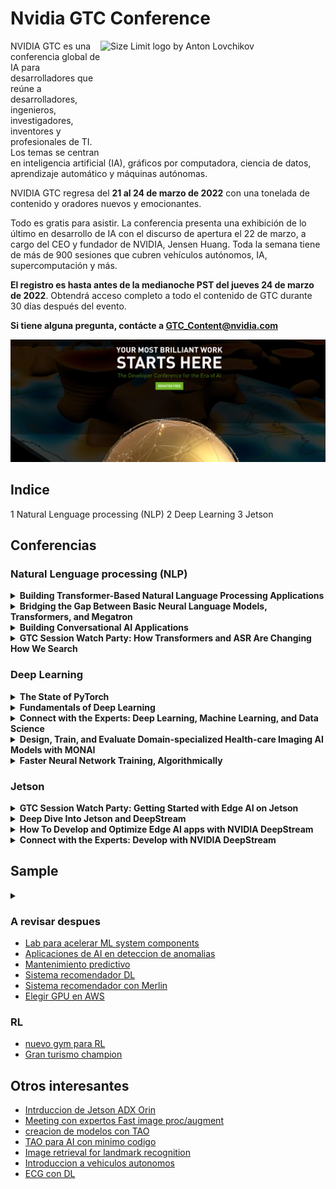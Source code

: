 # Nvidia GTC Conference 


<img src="https://www.profesionalreview.com/wp-content/uploads/2020/04/Nvidia-GTC-2020-tendra-lugar-el-14-de-mayo-con-presencia-de-Ampere.jpg" align="right"
     alt="Size Limit logo by Anton Lovchikov" width="360" height="178">

NVIDIA GTC es una conferencia global de IA para desarrolladores que reúne a desarrolladores, ingenieros, investigadores,
inventores y profesionales de TI. Los temas se centran en inteligencia artificial (IA), gráficos por computadora, 
ciencia de datos, aprendizaje automático y máquinas autónomas.

NVIDIA GTC regresa del **21 al 24 de marzo de 2022** con una tonelada de contenido y oradores nuevos y emocionantes.


Todo es gratis para asistir. La conferencia presenta una exhibición de lo último en desarrollo de IA con el 
discurso de apertura el 22 de marzo, a cargo del CEO y fundador de NVIDIA, Jensen Huang. Toda la semana tiene
de más de 900 sesiones que cubren vehículos autónomos, IA, supercomputación y más.

**El registro es hasta antes de la medianoche PST del jueves 24 de marzo de 2022**. Obtendrá acceso completo a todo el 
contenido de GTC durante 30 días después del evento. 



**Si tiene alguna pregunta, contácte a GTC_Content@nvidia.com**

<p align="center">
     <a href="https://reg.rainfocus.com/flow/nvidia/gtcspring2022/registration?ncid=pa-srch-goog-496312">
          <img src="./src/img2.png" alt="Size Limit CLI" width="1080">
     </a>
</p>

[cult]: https://www.nvidia.com/gtc/session-catalog/?tab.scheduledorondemand=1583520458947001NJiE#/

## Indice

1 Natural Lenguage processing (NLP)
2 Deep Learning
3 Jetson



## Conferencias

### Natural Lenguage processing (NLP)


<details><summary><b>Building Transformer-Based Natural Language Processing Applications</b></summary>

- **Abstract**:
    
    Aprenderá a utilizar modelos de NLP basados en Transformer para clasificación de texto, reconocimiento de entidades
nombradas (NER) y cómo analizar varias funciones, restricciones y características del modelo para determinar qué 
modelo es el más adecuado para un caso de uso particular en función de las métricas, la especificidad del dominio, 
y los recursos disponibles.
  
- [Link de acceso](https://www.nvidia.com/gtc/session-catalog/?ncid=em-even-599637&mkt_tok=MTU2LU9GTi03NDIAAAGDCQVhcx-WP4kU_zHRbnXQjM18hyk3_Q8Cx99DTRvxwXsjwYEb5NeL_ZXlnFlT41Qhh-2UwKbpFO7U8FIgHIJ8lgleZhO3EZzOYa7DkMeUBypMCIPQgw&tab.day=20220320&search.primarytopic=16246413645860062Bum&search.primarytopic=16246413645860432IyF&search.primarytopic=16246413645860482iUS&search.primarytopic=16246413645860132WWK&search.primarytopic=162464136458601222RK&search.primarytopic=16246413645860102sI4&search.primarytopic=1626470117021001aYK9&search.primarytopic=16246413645860202msC&search.primarytopic=16246413645860212MnD&search.primarytopic=16246413645860222JUI#/session/1642539479394001Ujuj)
- [Link de acceso](https://www.nvidia.com/gtc/session-catalog/?search=&tab.day=20220321#/session/1641595052951001RA8J)
- [Link de acceso](https://www.nvidia.com/gtc/session-catalog/?search=&tab.day=20220321#/session/16383079137440019GJ6)
</details>



<details><summary><b>Bridging the Gap Between Basic Neural Language Models, Transformers, and Megatron</b></summary>

- **Abstract**:

    The Transformer architecture has been instrumental in driving Deep Learning (DL) based Natural Language Processing (NLP) progress since its introduction in 2017. In particular, it cracked the problem of how to apply transfer learning to NLP. This enabled using vast amounts of publicly available textual data to pretrain models before applying them to domain specific problems. Over the past few years, models based on the Transformer architecture have scaled to ever larger problem sizes. Examples of such models are BERT, GPT-1/2/3, and NVIDIA's Megatron. Pretrained versions of these models are publicly available and can be used as-is to solve NLP tasks, or they can be further fine-tuned for the end application. Although the Transformer architecture has been around for almost five years, our impression is that it still seems mysterious to many developers. In this session we will address this by connecting the dots between basic neural language models and the Transformer architecture. We will also describe how NVIDIA’s Megatron implementation enables the Transformer to scale to a huge number of GPUs.

- [Link de acceso](https://www.nvidia.com/gtc/session-catalog/?search=&tab.day=20220321#/session/1638834529505001nmKV)
</details>


<details><summary><b>Building Conversational AI Applications</b></summary>

- **Abstract**:

    Learn how to quickly build and deploy production quality conversational AI applications with real-time transcription and natural language processing (NLP) capabilities.

- [Link de acceso](https://www.nvidia.com/gtc/session-catalog/?search=&tab.day=20220321#/session/1642539479948001UG6v)
</details>


<details><summary><b>GTC Session Watch Party: How Transformers and ASR Are Changing How We Search</b></summary>

- **Abstract**:

    Discover the possibilities of natural language processing for enterprise search systems using the unmatched abilities of Transformers models and NVIDIA infrastructure for semantic search and question answering. We'll deep dive into how Transformers using the power of the NVIDIA DGX A100 lead to more precise search results and answers. We'll also show how you can build and combine a semantic search and question-answering pipelines using open-source frameworks together with the NVIDIA deep learning software stack to reach a production-grade deployment system delivering state-of-the-art search results. Finally, we'll show how SOTA automatic speech recognition (ASR) models created with NVIDIA TAO can be deployed using NVIDIA Riva Triton Server to provide fast input to these search systems.


- [Link de acceso](https://www.nvidia.com/gtc/session-catalog/?search=&tab.day=20220325&search.primarytopic=1626470117021001aYK9#/session/1646729421352001lbH3)
</details>




### Deep Learning

<details><summary><b>The State of PyTorch</b></summary>

- **Abstract**:

    The PyTorch community and ecosystem has seen immense growth in 2021, all thanks to our community of contributors. In this talk, Chris Gottbrath surveys who is building on PyTorch and shares a perspective on how the PyTorch team is using an intentional focus on improving usability to empower community collaborations. He will also review the key new features added to PyTorch and the core ecosystem libraries and frameworks in early 2022 and highlight how PyTorch is leveraging some of the most important developments in GPU accelerated computing to enable large scale training and production deployments across different industries.


- [Link de acceso](https://www.nvidia.com/gtc/session-catalog/?search=&tab.day=20220322#/session/16389025633190018bTO)
</details>

<details><summary><b>Fundamentals of Deep Learning</b></summary>

- **Abstract**:
    Discover how deep learning works through hands-on exercises in computer vision and natural language processing. You’ll train deep learning models from scratch, learning tools and tricks to achieve highly accurate results. You’ll also learn to leverage freely available, state-of-the-art pre-trained models to save time and get your deep learning application up and running quickly.
  
- [Link de acceso](https://www.nvidia.com/gtc/session-catalog/?search=&tab.day=20220320#/session/1641595051842001RZi5)
</details>


<details><summary><b>Connect with the Experts: Deep Learning, Machine Learning, and Data Science</b></summary>

- **Abstract**:

    We’re hosting an interactive session with NVIDIA experts so that you can get your toughest questions answered. Join us to attend one-to-one chats or group sessions to discuss your projects and challenges with our experts. Example topics include state-of-the-art algorithms and tools for computer vision, natural language processing, automatic speech recognition, text-to-speech, recommender systems, reinforcement learning, and more.

- [Link de acceso](https://www.nvidia.com/gtc/session-catalog/?search=&tab.day=20220322#/session/16433856909010015UsI)
</details>


<details><summary><b>Design, Train, and Evaluate Domain-specialized Health-care Imaging AI Models with MONAI</b></summary>

- **Abstract**:

    Learn about designing, training, and evaluating domain-specialized health-care imaging AI models using MONAI. Researchers and data scientists need a common foundation to perform training experiments and compare against the state of the art. MONAI provides domain-specific implementations to help kick-start development and research, including new features like self-supervised learning, Transformer-based Networks for Medical Imaging (UNETR), and DiNTS, a new neural architecture search method. We'll introduce MONAI Core and then dive deep into the more technical features of MONAI, with a hands-on walkthrough of Self-Supervised Learning, AutoML/DiNTS, and researcher best practices.

- [Link de acceso](https://www.nvidia.com/gtc/session-catalog/?search=&tab.day=20220322#/session/1639272007766001cMQD)
</details>


<details><summary><b>Faster Neural Network Training, Algorithmically</b></summary>

- **Abstract**:

    Training modern neural networks is time-consuming, expensive, and energy-intensive. As neural network architectures double in size every few months, it's difficult for researchers and businesses without immense budgets to keep up. I'll describe one approach for managing this challenge: changing the training algorithm itself. While many companies and researchers are focused on building hardware and systems to allow existing algorithms to run faster in a mathematically equivalent fashion, there's nothing sacred about this math. To the contrary, training neural networks is inherently approximate, relying on noisy data, convex optimizers in nonconvex regimes, and ad hoc tricks and hacks that seem to work well in practice for reasons that elude us. I'll explain how we've put this approach into practice at MosaicML, including the dozens of algorithmic changes we've studied (which are freely available open source), the science behind how these changes interact with each other (the composition problem), and how we evaluate whether these changes have been effective. I'll also detail several surprises we encountered and lessons we learned along the way. In the four months since we began this work in earnest, we've reduced the training times of standard computer vision models by 3-4x and standard language models by 2x on publicly available cloud instances, and we believe we're just scratching the surface. I'll close by laying out the road ahead for this agenda, and issue a call to action on several specific research problems that merit the attention of the research community.

- [Link de acceso](https://www.nvidia.com/gtc/session-catalog/?search=&tab.day=20220322#/session/1635975950144001iO6H)
</details>


### Jetson 

<details><summary><b>GTC Session Watch Party: Getting Started with Edge AI on Jetson</b></summary>

- **Abstract**:

    Interested in developing and deploying your own AI-powered applications to edge devices and autonomous robots? Join us for this session to get started with deep learning, computer vision, and conversational AI brought to the embedded NVIDIA Jetson platform. Learn how to train customized DNN models and deploy them into your own projects with real-time inferencing and minimal latency. Quickly take your designs into production using off-the-shelf solutions and pre-packaged systems. Following the presentation, we'll be taking live Q&A from the audience. We look forward to answering your questions!


- [Link de acceso](https://www.nvidia.com/gtc/session-catalog/?search=&tab.day=20220322#/session/1646726451959001caQe)
</details>

<details><summary><b>Deep Dive Into Jetson and DeepStream</b></summary>

- **Abstract**:

    Learn how NVIDIA DeepStream and Graph Composer make it easier than ever to create vision AI applications for NVIDIA Jetson. Using a low-code approach and visual programming, Graph Composer allows users to create real-time computer vision pipelines using DeepStream plug-ins and deploy them using containers—all without writing a single line of code. We'll take you through the process of developing, testing, and deploying a video AI application with Graph Composer. We'll cover how to work with extensions, how to leverage pre-trained models or use your own, best practices for development, and more. Come and learn how Graph Composer and DeepStream can help developers of all backgrounds harness the power of AI.


- [Link de acceso](https://www.nvidia.com/gtc/session-catalog/?search=&tab.day=20220321&search.primarytopic=162464136458601222RK#/session/1643325955833001jpd5)
</details>

<details><summary><b>How To Develop and Optimize Edge AI apps with NVIDIA DeepStream </b></summary>

- **Abstract**:

    Learn how the latest features of DeepStream are making it easier than ever to achieve real-time performance even for complex video AI applications. Deep-dive into a multi-sensor, multi-model design and learn how to work with the latest sensors, models, and trackers to reduce development time and maximize performance using AI at the edge.

- [Link de acceso](https://www.nvidia.com/gtc/session-catalog/?search=&tab.day=20220321&search.primarytopic=162464136458601222RK#/session/1638559072282001rcYZ)
</details>


<details><summary><b>Connect with the Experts: Develop with NVIDIA DeepStream</b></summary>

- **Abstract**:

    Check out the latest DeepStream features and learn best development practices when you use DeepStream. Engage with NVIDIA's DeepStream experts and the developer community.


- [Link de acceso](https://www.nvidia.com/gtc/session-catalog/?search=&tab.day=20220323&search.primarytopic=162464136458601222RK#/session/163854288272500127ii)
</details>


## Sample 

<details><summary><b></b></summary>

- **Abstract**:

- [Link de acceso]()
</details>





### A revisar despues

- [Lab para acelerar ML system components](https://www.nvidia.com/gtc/session-catalog/?search=&tab.day=20220323&search.primarytopic=16246413645860152cF1#/session/1639692289352001CUFS)
- [Aplicaciones de AI en deteccion de anomalias](https://www.nvidia.com/gtc/session-catalog/?search=&tab.day=20220321#/session/16383079139180019jq9)
- [Mantenimiento predictivo](https://www.nvidia.com/gtc/session-catalog/?search=&tab.day=20220321#/session/1641595053216001R96K)
- [Sistema recomendador DL](https://www.nvidia.com/gtc/session-catalog/?search=&tab.day=20220322#/session/1638047853433001KoWn)
- [Sistema recomendador con Merlin](https://www.nvidia.com/gtc/session-catalog/?search=&tab.day=20220322#/session/1634769053862001L2XY)
- [Elegir GPU en AWS](https://www.nvidia.com/gtc/session-catalog/?search=&tab.day=20220322#/session/1642709374838001J0pj)

### RL

- [nuevo gym para RL](https://www.nvidia.com/gtc/session-catalog/?search=&tab.day=20220322#/session/1638331324610001KvlV)
- [Gran turismo champion](https://www.nvidia.com/gtc/session-catalog/?search=&tab.day=20220322#/session/1639352867042001iDRi)

## Otros interesantes

- [Intrduccion de Jetson ADX Orin](https://www.nvidia.com/gtc/session-catalog/?search=&tab.day=20220322#/session/16388268966250016f1r)
- [Meeting con expertos Fast image proc/augment](https://www.nvidia.com/gtc/session-catalog/?search=&tab.day=20220323&search.primarytopic=16246413645860132WWK#/session/16376889511360018qsQ)
- [creacion de modelos con TAO](https://www.nvidia.com/gtc/session-catalog/?search=&tab.day=20220322#/session/16467277381420014Yus)
- [TAO para AI con minimo codigo](https://www.nvidia.com/gtc/session-catalog/?search=&tab.day=20220321#/session/1638558655345001OWir)
- [Image retrieval for landmark recognition](https://www.nvidia.com/gtc/session-catalog/?search=&tab.day=20220321#/session/1642070974818001HAFA)
- [Introduccion a vehiculos autonomos](https://www.nvidia.com/gtc/session-catalog/?search=&tab.day=20220321#/session/1643244158271001WkUI)
- [ECG con DL](https://www.nvidia.com/gtc/session-catalog/?search=&tab.day=20220322#/session/1638778994886001TtkQ)


